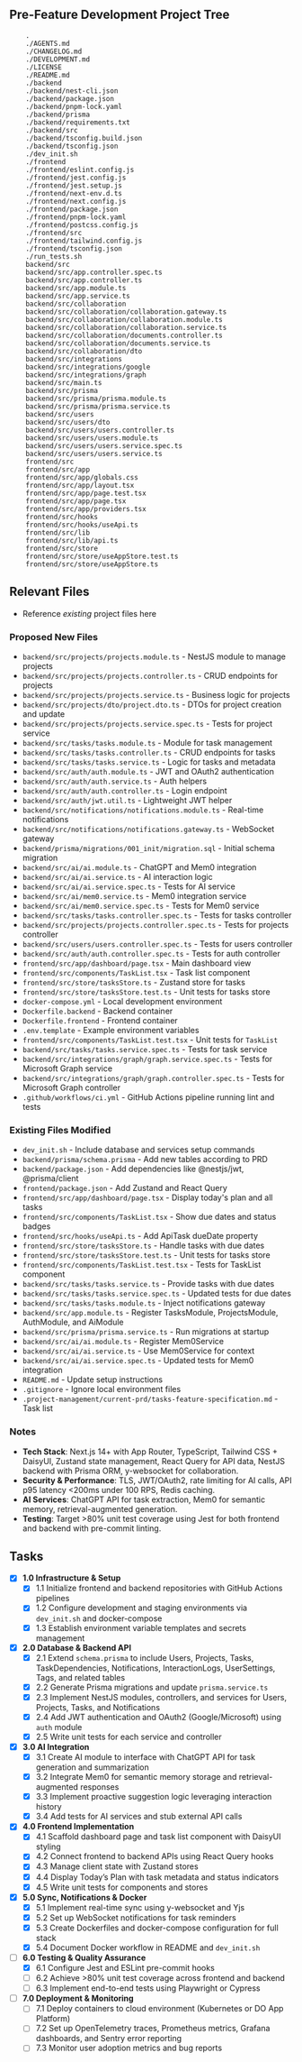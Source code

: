 ## Pre-Feature Development Project Tree
```text
    .
    ./AGENTS.md
    ./CHANGELOG.md
    ./DEVELOPMENT.md
    ./LICENSE
    ./README.md
    ./backend
    ./backend/nest-cli.json
    ./backend/package.json
    ./backend/pnpm-lock.yaml
    ./backend/prisma
    ./backend/requirements.txt
    ./backend/src
    ./backend/tsconfig.build.json
    ./backend/tsconfig.json
    ./dev_init.sh
    ./frontend
    ./frontend/eslint.config.js
    ./frontend/jest.config.js
    ./frontend/jest.setup.js
    ./frontend/next-env.d.ts
    ./frontend/next.config.js
    ./frontend/package.json
    ./frontend/pnpm-lock.yaml
    ./frontend/postcss.config.js
    ./frontend/src
    ./frontend/tailwind.config.js
    ./frontend/tsconfig.json
    ./run_tests.sh
    backend/src
    backend/src/app.controller.spec.ts
    backend/src/app.controller.ts
    backend/src/app.module.ts
    backend/src/app.service.ts
    backend/src/collaboration
    backend/src/collaboration/collaboration.gateway.ts
    backend/src/collaboration/collaboration.module.ts
    backend/src/collaboration/collaboration.service.ts
    backend/src/collaboration/documents.controller.ts
    backend/src/collaboration/documents.service.ts
    backend/src/collaboration/dto
    backend/src/integrations
    backend/src/integrations/google
    backend/src/integrations/graph
    backend/src/main.ts
    backend/src/prisma
    backend/src/prisma/prisma.module.ts
    backend/src/prisma/prisma.service.ts
    backend/src/users
    backend/src/users/dto
    backend/src/users/users.controller.ts
    backend/src/users/users.module.ts
    backend/src/users/users.service.spec.ts
    backend/src/users/users.service.ts
    frontend/src
    frontend/src/app
    frontend/src/app/globals.css
    frontend/src/app/layout.tsx
    frontend/src/app/page.test.tsx
    frontend/src/app/page.tsx
    frontend/src/app/providers.tsx
    frontend/src/hooks
    frontend/src/hooks/useApi.ts
    frontend/src/lib
    frontend/src/lib/api.ts
    frontend/src/store
    frontend/src/store/useAppStore.test.ts
    frontend/src/store/useAppStore.ts
```

## Relevant Files
- Reference *existing* project files here
### Proposed New Files
- `backend/src/projects/projects.module.ts` - NestJS module to manage projects
- `backend/src/projects/projects.controller.ts` - CRUD endpoints for projects
- `backend/src/projects/projects.service.ts` - Business logic for projects
- `backend/src/projects/dto/project.dto.ts` - DTOs for project creation and update
- `backend/src/projects/projects.service.spec.ts` - Tests for project service
- `backend/src/tasks/tasks.module.ts` - Module for task management
- `backend/src/tasks/tasks.controller.ts` - CRUD endpoints for tasks
- `backend/src/tasks/tasks.service.ts` - Logic for tasks and metadata
- `backend/src/auth/auth.module.ts` - JWT and OAuth2 authentication
- `backend/src/auth/auth.service.ts` - Auth helpers
- `backend/src/auth/auth.controller.ts` - Login endpoint
- `backend/src/auth/jwt.util.ts` - Lightweight JWT helper
- `backend/src/notifications/notifications.module.ts` - Real-time notifications
- `backend/src/notifications/notifications.gateway.ts` - WebSocket gateway
- `backend/prisma/migrations/001_init/migration.sql` - Initial schema migration
- `backend/src/ai/ai.module.ts` - ChatGPT and Mem0 integration
- `backend/src/ai/ai.service.ts` - AI interaction logic
- `backend/src/ai/ai.service.spec.ts` - Tests for AI service
- `backend/src/ai/mem0.service.ts` - Mem0 integration service
- `backend/src/ai/mem0.service.spec.ts` - Tests for Mem0 service
- `backend/src/tasks/tasks.controller.spec.ts` - Tests for tasks controller
- `backend/src/projects/projects.controller.spec.ts` - Tests for projects controller
- `backend/src/users/users.controller.spec.ts` - Tests for users controller
- `backend/src/auth/auth.controller.spec.ts` - Tests for auth controller
- `frontend/src/app/dashboard/page.tsx` - Main dashboard view
- `frontend/src/components/TaskList.tsx` - Task list component
- `frontend/src/store/tasksStore.ts` - Zustand store for tasks
- `frontend/src/store/tasksStore.test.ts` - Unit tests for tasks store
- `docker-compose.yml` - Local development environment
- `Dockerfile.backend` - Backend container
- `Dockerfile.frontend` - Frontend container
- `.env.template` - Example environment variables
- `frontend/src/components/TaskList.test.tsx` - Unit tests for `TaskList`
- `backend/src/tasks/tasks.service.spec.ts` - Tests for task service
- `backend/src/integrations/graph/graph.service.spec.ts` - Tests for Microsoft Graph service
- `backend/src/integrations/graph/graph.controller.spec.ts` - Tests for Microsoft Graph controller
- `.github/workflows/ci.yml` - GitHub Actions pipeline running lint and tests
### Existing Files Modified
- `dev_init.sh` - Include database and services setup commands
- `backend/prisma/schema.prisma` - Add new tables according to PRD
- `backend/package.json` - Add dependencies like @nestjs/jwt, @prisma/client
- `frontend/package.json` - Add Zustand and React Query
 - `frontend/src/app/dashboard/page.tsx` - Display today's plan and all tasks
 - `frontend/src/components/TaskList.tsx` - Show due dates and status badges
 - `frontend/src/hooks/useApi.ts` - Add ApiTask dueDate property
 - `frontend/src/store/tasksStore.ts` - Handle tasks with due dates
 - `frontend/src/store/tasksStore.test.ts` - Unit tests for tasks store
 - `frontend/src/components/TaskList.test.tsx` - Tests for TaskList component
- `backend/src/tasks/tasks.service.ts` - Provide tasks with due dates
- `backend/src/tasks/tasks.service.spec.ts` - Updated tests for due dates
- `backend/src/tasks/tasks.module.ts` - Inject notifications gateway
- `backend/src/app.module.ts` - Register TasksModule, ProjectsModule, AuthModule, and AiModule
- `backend/src/prisma/prisma.service.ts` - Run migrations at startup
- `backend/src/ai/ai.module.ts` - Register Mem0Service
- `backend/src/ai/ai.service.ts` - Use Mem0Service for context
- `backend/src/ai/ai.service.spec.ts` - Updated tests for Mem0 integration
- `README.md` - Update setup instructions
- `.gitignore` - Ignore local environment files
- `.project-management/current-prd/tasks-feature-specification.md` - Task list

### Notes
- **Tech Stack**: Next.js 14+ with App Router, TypeScript, Tailwind CSS + DaisyUI, Zustand state management, React Query for API data, NestJS backend with Prisma ORM, y-websocket for collaboration.
- **Security & Performance**: TLS, JWT/OAuth2, rate limiting for AI calls, API p95 latency <200ms under 100 RPS, Redis caching.
- **AI Services**: ChatGPT API for task extraction, Mem0 for semantic memory, retrieval-augmented generation.
- **Testing**: Target >80% unit test coverage using Jest for both frontend and backend with pre-commit linting.

## Tasks
- [x] **1.0 Infrastructure & Setup**
  - [x] 1.1 Initialize frontend and backend repositories with GitHub Actions pipelines
  - [x] 1.2 Configure development and staging environments via `dev_init.sh` and docker-compose
  - [x] 1.3 Establish environment variable templates and secrets management
- [x] **2.0 Database & Backend API**
  - [x] 2.1 Extend `schema.prisma` to include Users, Projects, Tasks, TaskDependencies, Notifications, InteractionLogs, UserSettings, Tags, and related tables
  - [x] 2.2 Generate Prisma migrations and update `prisma.service.ts`
  - [x] 2.3 Implement NestJS modules, controllers, and services for Users, Projects, Tasks, and Notifications
  - [x] 2.4 Add JWT authentication and OAuth2 (Google/Microsoft) using `auth` module
  - [x] 2.5 Write unit tests for each service and controller
- [x] **3.0 AI Integration**
  - [x] 3.1 Create AI module to interface with ChatGPT API for task generation and summarization
  - [x] 3.2 Integrate Mem0 for semantic memory storage and retrieval-augmented responses
  - [x] 3.3 Implement proactive suggestion logic leveraging interaction history
  - [x] 3.4 Add tests for AI services and stub external API calls
- [x] **4.0 Frontend Implementation**
  - [x] 4.1 Scaffold dashboard page and task list component with DaisyUI styling
  - [x] 4.2 Connect frontend to backend APIs using React Query hooks
  - [x] 4.3 Manage client state with Zustand stores
  - [x] 4.4 Display Today’s Plan with task metadata and status indicators
  - [x] 4.5 Write unit tests for components and stores
- [x] **5.0 Sync, Notifications & Docker**
  - [x] 5.1 Implement real-time sync using y-websocket and Yjs
  - [x] 5.2 Set up WebSocket notifications for task reminders
  - [x] 5.3 Create Dockerfiles and docker-compose configuration for full stack
  - [x] 5.4 Document Docker workflow in README and `dev_init.sh`
- [ ] **6.0 Testing & Quality Assurance**
  - [x] 6.1 Configure Jest and ESLint pre-commit hooks
  - [ ] 6.2 Achieve >80% unit test coverage across frontend and backend
  - [ ] 6.3 Implement end-to-end tests using Playwright or Cypress
- [ ] **7.0 Deployment & Monitoring**
  - [ ] 7.1 Deploy containers to cloud environment (Kubernetes or DO App Platform)
  - [ ] 7.2 Set up OpenTelemetry traces, Prometheus metrics, Grafana dashboards, and Sentry error reporting
  - [ ] 7.3 Monitor user adoption metrics and bug reports
